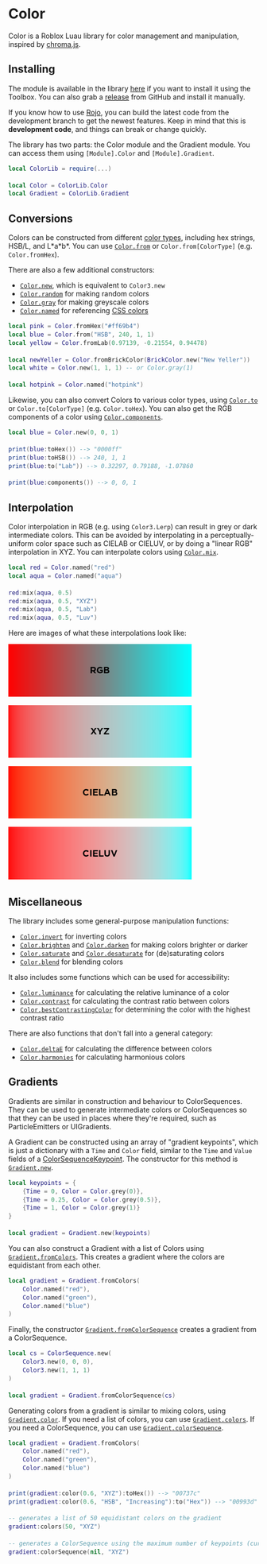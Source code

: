 # Color

Color is a Roblox Luau library for color management and manipulation, inspired by [chroma.js](https://vis4.net/chromajs/).

## Installing

The module is available in the library [here](https://roblox.com/library/7933448750) if you want to install it using the Toolbox. You can also grab a [release](https://github.com/Blupo/Color/releases) from GitHub and install it manually.

If you know how to use [Rojo](https://rojo.space), you can build the latest code from the development branch to get the newest features. Keep in mind that this is **development code**, and things can break or change quickly.

The library has two parts: the Color module and the Gradient module. You can access them using `[Module].Color` and `[Module].Gradient`.

```lua
local ColorLib = require(...)

local Color = ColorLib.Color
local Gradient = ColorLib.Gradient
```

## Conversions

Colors can be constructed from different [color types](api/color/#color-types), including hex strings, HSB/L, and L\*a\*b\*. You can use [`Color.from`](api/color/#colorfrom) or `Color.from[ColorType]` (e.g. `Color.fromHex`).

There are also a few additional constructors:

- [`Color.new`](api/color/#colornew), which is equivalent to `Color3.new`
- [`Color.random`](api/color/#colorrandom) for making random colors
- [`Color.gray`](api/color/#colorgray) for making greyscale colors
- [`Color.named`](api/color/#colornamed) for referencing [CSS colors](https://www.w3.org/TR/2021/REC-css-color-3-20210805/#svg-color)

```lua
local pink = Color.fromHex("#ff69b4")
local blue = Color.from("HSB", 240, 1, 1)
local yellow = Color.fromLab(0.97139, -0.21554, 0.94478)

local newYeller = Color.fromBrickColor(BrickColor.new("New Yeller"))
local white = Color.new(1, 1, 1) -- or Color.gray(1)

local hotpink = Color.named("hotpink")
```

Likewise, you can also convert Colors to various color types, using [`Color.to`](api/color/#colorto) or `Color.to[ColorType]` (e.g. `Color.toHex`). You can also get the RGB components of a color using [`Color.components`](api/color/#colorcomponents).

```lua
local blue = Color.new(0, 0, 1)

print(blue:toHex()) --> "0000ff"
print(blue:toHSB()) --> 240, 1, 1
print(blue:to("Lab")) --> 0.32297, 0.79188, -1.07860

print(blue:components()) --> 0, 0, 1
```

## Interpolation

Color interpolation in RGB (e.g. using `Color3.Lerp`) can result in grey or dark intermediate colors. This can be avoided by interpolating in a perceptually-uniform color space such as CIELAB or CIELUV, or by doing a "linear RGB" interpolation in XYZ. You can interpolate colors using [`Color.mix`](api/color/#colormix).

```lua
local red = Color.named("red")
local aqua = Color.named("aqua")

red:mix(aqua, 0.5)
red:mix(aqua, 0.5, "XYZ")
red:mix(aqua, 0.5, "Lab")
red:mix(aqua, 0.5, "Luv")
```

Here are images of what these interpolations look like:

![RGB interpolaiton of red and aqua](images/rgb-interpolation.png)

![XYZ interpolaiton of red and aqua](images/xyz-interpolation.png)

![Lab interpolaiton of red and aqua](images/lab-interpolation.png)

![Luv interpolaiton of red and aqua](images/luv-interpolation.png)

## Miscellaneous

The library includes some general-purpose manipulation functions:

- [`Color.invert`](api/color/#colorinvert) for inverting colors
- [`Color.brighten`](api/color/#colorbrighten) and [`Color.darken`](api/color/#colordarken) for making colors brighter or darker
- [`Color.saturate`](api/color/#colorsaturate) and [`Color.desaturate`](api/color/#colordesaturate) for (de)saturating colors
- [`Color.blend`](api/color/#colorblend) for blending colors

It also includes some functions which can be used for accessibility:

- [`Color.luminance`](api/color/#colorluminance) for calculating the relative luminance of a color
- [`Color.contrast`](api/color/#colorcontrast) for calculating the contrast ratio between colors
- [`Color.bestContrastingColor`](api/color/#colorbestcontrastingcolor) for determining the color with the highest contrast ratio

There are also functions that don't fall into a general category:

- [`Color.deltaE`](api/color/#colordeltae) for calculating the difference between colors
- [`Color.harmonies`](api/color/#colorharmonies) for calculating harmonious colors

## Gradients

Gradients are similar in construction and behaviour to ColorSequences. They can be used to generate intermediate colors or ColorSequences so that they can be used in places where they're required, such as ParticleEmitters or UIGradients.

A Gradient can be constructed using an array of "gradient keypoints", which is just a dictionary with a `Time` and `Color` field, similar to the `Time` and `Value` fields of a [ColorSequenceKeypoint](https://developer.roblox.com/api-reference/datatype/ColorSequenceKeypoint). The constructor for this method is [`Gradient.new`](api/gradient/#gradientnew).

```lua
local keypoints = {
    {Time = 0, Color = Color.grey(0)},
    {Time = 0.25, Color = Color.grey(0.5)},
    {Time = 1, Color = Color.grey(1)}
}

local gradient = Gradient.new(keypoints)
```

You can also construct a Gradient with a list of Colors using [`Gradient.fromColors`](api/gradient/#gradientfromcolors). This creates a gradient where the colors are equidistant from each other.

```lua
local gradient = Gradient.fromColors(
    Color.named("red"),
    Color.named("green"),
    Color.named("blue")
)
```

Finally, the constructor [`Gradient.fromColorSequence`](api/gradient/#gradientfromcolorsequence) creates a gradient from a ColorSequence.

```lua
local cs = ColorSequence.new(
    Color3.new(0, 0, 0),
    Color3.new(1, 1, 1)
)

local gradient = Gradient.fromColorSequence(cs)
```

Generating colors from a gradient is similar to mixing colors, using [`Gradient.color`](api/gradient/#gradientcolor). If you need a list of colors, you can use [`Gradient.colors`](api/gradient/#gradientcolors). If you need a ColorSequence, you can use [`Gradient.colorSequence`](api/gradient/#gradientcolorsequence).

```lua
local gradient = Gradient.fromColors(
    Color.named("red"),
    Color.named("green"),
    Color.named("blue")
)

print(gradient:color(0.6, "XYZ"):toHex()) --> "00737c"
print(gradient:color(0.6, "HSB", "Increasing"):to("Hex")) --> "00993d"

-- generates a list of 50 equidistant colors on the gradient
gradient:colors(50, "XYZ")

-- generates a ColorSequence using the maximum number of keypoints (currently 20)
gradient:colorSequence(nil, "XYZ")
```